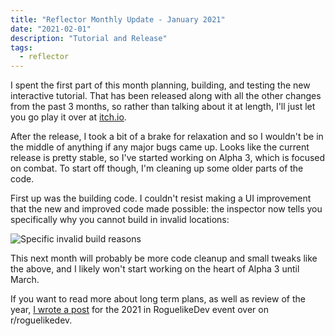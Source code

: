 ```yaml
---
title: "Reflector Monthly Update - January 2021"
date: "2021-02-01"
description: "Tutorial and Release"
tags:
  - reflector
---
```


I spent the first part of this month planning, building, and testing the new interactive tutorial. That has been released along with all the other changes from the past 3 months, so rather than talking about it at length, I'll just let you go play it over at [itch.io](https://oatmealproblem.itch.io/reflector).

After the release, I took a bit of a brake for relaxation and so I wouldn't be in the middle of anything if any major bugs came up. Looks like the current release is pretty stable, so I've started working on Alpha 3, which is focused on combat. To start off though, I'm cleaning up some older parts of the code.

First up was the building code. I couldn't resist making a UI improvement that the new and improved code made possible: the inspector now tells you specifically why you cannot build in invalid locations:

![Specific invalid build reasons](./build-errors.gif)

This next month will probably be more code cleanup and small tweaks like the above, and I likely won't start working on the heart of Alpha 3 until March.

If you want to read more about long term plans, as well as review of the year, [I wrote a post](https://www.reddit.com/r/roguelikedev/comments/l2q1je/2021_in_roguelikedev_reflector_laser_defense/) for the 2021 in RoguelikeDev event over on r/roguelikedev.
